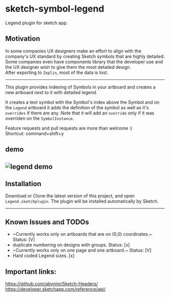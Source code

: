# sketch-symbol-legend
Legend plugin for sketch app.
## Motivation
In some companies UX designers make an effort to align with the company's UX standard by creating Sketch symbols that are highly detailed. 
Some companies even have components library that the developer use and the UX designer wish to give them the most detailed design.  
After exporting to `Zeplin`, most of the data is lost.

---
This plugin provides indexing of Symbols in your artboard and creates a new artboard next to it with detailed legend.

It creates a text symbol with the Symbol's index above the Symbol and on the `Legend` artboard it adds the definition of the symbol as well as it's `overrides` if there are any. 
Note that it will add an `override` only if it was overriden on the `SymbolInstance`.

Feature requests and pull requests are more than welcome :)  
Shortcut: command+shift+y  
## demo

![legend demo](https://github.com/amimagid/sketch-symbol-legend/blob/master/LegendPlugin.gif)
---
## Installation
Download or Clone the latest version of this project, and open `Legend.sketchplugin`. The plugin will be installed automatically by Sketch.

---
## Known Issues and TODOs
- ~Currently works only on artboards that are on (0,0) coordinates.~ Status: [V]
- duplicate numbering on designs with groups. Status: [x]
- ~Currently works only on one page and one artboard.~ Status: [V] 
- Hard coded Legend sizes. [x]

## Important links:
https://github.com/abynim/Sketch-Headers/
https://developer.sketchapp.com/reference/api/
